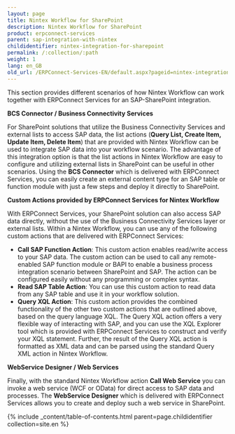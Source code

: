 ```yaml
---
layout: page
title: Nintex Workflow for SharePoint
description: Nintex Workflow for SharePoint
product: erpconnect-services
parent: sap-integration-with-nintex
childidentifier: nintex-integration-for-sharepoint
permalink: /:collection/:path
weight: 1
lang: en_GB
old_url: /ERPConnect-Services-EN/default.aspx?pageid=nintex-integration-for-sharepoint
---
```


This section provides different scenarios of how Nintex Workflow can work together with ERPConnect Services for an SAP-SharePoint integration.

**BCS Connector / Business Connectivity Services**

For SharePoint solutions that utilize the Business Connectivity Services and external lists to access SAP data, the list actions (**Query List, Create Item, Update Item, Delete Item**) that are provided with Nintex Workflow can be used to integrate SAP data into your workflow scenario. The advantage of this integration option is that the list actions in Nintex Workflow are easy to configure and utilizing external lists in SharePoint can be useful in other scenarios. Using the **BCS Connector** which is delivered with ERPConnect Services, you can easily create an external content type for an SAP table or function module with just a few steps and deploy it directly to SharePoint. 

**Custom Actions provided by ERPConnect Services for Nintex Workflow**

With ERPConnect Services, your SharePoint solution can also access SAP data directly, without the use of the Business Connectivity Services layer or external lists. Within a Nintex Workflow, you can use any of the following custom actions that are delivered with ERPConnect Services:


- **Call SAP Function Action**: This custom action enables read/write access to your SAP data. The custom action can be used to call any remote-enabled SAP function module or BAPI to enable a business process integration scenario between SharePoint and SAP. The action can be configured easily without any programming or complex syntax.
- **Read SAP Table Action**: You can use this custom action to read data from any SAP table and use it in your workflow solution.
- **Query XQL Action**: This custom action provides the combined functionality of the other two custom actions that are outlined above, based on the query language XQL. The Query XQL action offers a very flexible way of interacting with SAP, and you can use the XQL Explorer tool which is provided with ERPConnect Services to construct and verify your XQL statement. Further, the result of the Query XQL action is formatted as XML data and can be parsed using the standard Query XML action in Nintex Workflow.

**WebService Designer / Web Services**

Finally, with the standard Nintex Workflow action **Call Web Service** you can invoke a web service (WCF or OData) for direct access to SAP data and processes. The **WebService Designer** which is delivered with ERPConnect Services allows you to create and deploy such a web service in SharePoint.

{% include _content/table-of-contents.html parent=page.childidentifier collection=site.en %}
